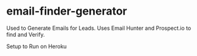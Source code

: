 # email-finder-generator

Used to Generate Emails for Leads. Uses Email Hunter and Prospect.io to find and Verify. 

Setup to Run on Heroku


